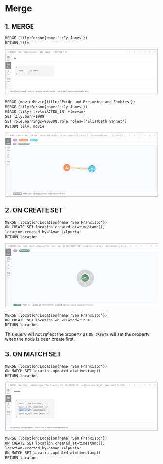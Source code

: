 # Merge

## 1. MERGE

```
MERGE (lily:Person{name:'Lily James'})
RETURN lily
```

![MERGE](img/merge1.png)

```
MERGE (movie:Movie{title:'Pride and Prejudice and Zombies'})
MERGE (lily:Person{name:'Lily James'})
MERGE (lily)-[role:ACTED_IN]->(movie)
SET lily.born=1989
SET role.earnings=900000,role.roles=['Elizabeth Bennet']
RETURN lily, movie
```

![MERGE](img/merge2.png)

## 2. ON CREATE SET

```
MERGE (location:Location{name:'San Francisco'})
ON CREATE SET location.created_at=timestamp(), location.created_by='Aman Lalpuria'
RETURN location
```

![MERGE](img/merge3.png)


```
MERGE (location:Location{name:'San Francisco'})
ON CREATE SET location.on_created='1234'
RETURN location
```
This query will not reflect the property as `ON CREATE` will set the property when the node is been create first.

## 3. ON MATCH SET
```
MERGE (location:Location{name:'San Francisco'})
ON MATCH SET location.updated_at=timestamp()
RETURN location
```

![MERGE](img/merge4.png)

```
MERGE (location:Location{name:'San Francisco'})
ON CREATE SET location.created_at=timestamp(), location.created_by='Aman Lalpuria'
ON MATCH SET location.updated_at=timestamp()
RETURN location
```